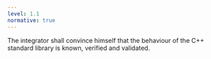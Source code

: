 ```yaml
---
level: 1.1
normative: true
---
```


The integrator shall convince himself that the behaviour of the C++ standard library is known, verified and validated.
